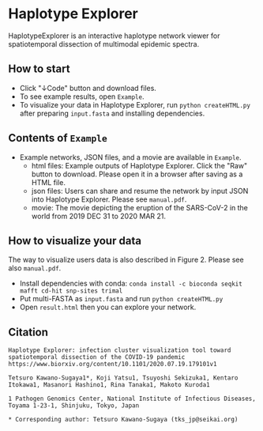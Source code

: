 # Haplotype Explorer

HaplotypeExplorer is an interactive haplotype network viewer for spatiotemporal dissection of multimodal epidemic spectra.

## How to start

- Click "↓Code" button and download files.
- To see example results, open `Example`.
- To visualize your data in Haplotype Explorer, run `python createHTML.py` after preparing `input.fasta` and installing dependencies.

## Contents of `Example` 

- Example networks, JSON files, and a movie are available in `Example`.
  - html files: Example outputs of Haplotype Explorer. Click the "Raw" button to download. Please open it in a browser after saving as a HTML file.
  - json files: Users can share and resume the network by input JSON into Haplotype Explorer. Please see `manual.pdf`.
  - movie: The movie depicting the eruption of the SARS-CoV-2 in the world from 2019 DEC 31 to 2020 MAR 21. 

## How to visualize your data

The way to visualize users data is also described in Figure 2. Please see also `manual.pdf`.

- Install dependencies with conda: `conda install -c bioconda seqkit mafft cd-hit snp-sites trimal`
- Put multi-FASTA as `input.fasta` and run `python createHTML.py`
- Open `result.html` then you can explore your network.

## Citation

```
Haplotype Explorer: infection cluster visualization tool toward spatiotemporal dissection of the COVID-19 pandemic
https://www.biorxiv.org/content/10.1101/2020.07.19.179101v1

Tetsuro Kawano-Sugaya1*, Koji Yatsu1, Tsuyoshi Sekizuka1, Kentaro Itokawa1, Masanori Hashino1, Rina Tanaka1, Makoto Kuroda1

1 Pathogen Genomics Center, National Institute of Infectious Diseases, Toyama 1-23-1, Shinjuku, Tokyo, Japan

* Corresponding author: Tetsuro Kawano-Sugaya (tks_jp@seikai.org)
```
